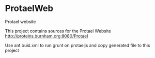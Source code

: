 ProtaelWeb
==========

Protael website

This project contains sources for the Protael Website http://proteins.burnham.org:8080/Protael

Use ant buid.xml to run grunt on protaeljs and copy generated file to this project